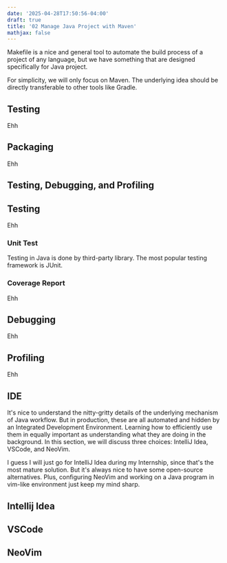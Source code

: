 ```yaml
---
date: '2025-04-28T17:50:56-04:00'
draft: true
title: '02 Manage Java Project with Maven'
mathjax: false
---
```


Makefile is a nice and general tool to automate the build process of a project of any language, but we have something that are designed specifically for Java project.

For simplicity, we will only focus on Maven. The underlying idea should be directly transferable to other tools like Gradle.

## Testing

Ehh

## Packaging

Ehh

## Testing, Debugging, and Profiling

## Testing

Ehh

### Unit Test

Testing in Java is done by third-party library. The most popular testing framework is JUnit.

### Coverage Report

Ehh

## Debugging

Ehh

## Profiling

Ehh

## IDE

It's nice to understand the nitty-gritty details of the underlying mechanism of Java workflow. But in production, these are all automated and hidden by an Integrated Development Environment. Learning how to efficiently use them in equally important as understanding what they are doing in the background. In this section, we will discuss three choices: IntelliJ Idea, VSCode, and NeoVim.

I guess I will just go for IntelliJ Idea during my Internship, since that's the most mature solution. But it's always nice to have some open-source alternatives. Plus, configuring NeoVim and working on a Java program in vim-like environment just keep my mind sharp.

## Intellij Idea

## VSCode

## NeoVim